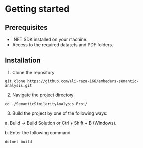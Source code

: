 # Getting started

## Prerequisites
- .NET SDK installed on your machine.
- Access to the required datasets and PDF folders.

## Installation
1. Clone the repository
```
git clone https://github.com/ali-raza-166/embeders-semantic-analysis.git
```
2. Navigate the project directory
```
cd ./SemanticSimilarityAnalysis.Proj/
```
3. Build the project by one of the following ways:
   
a. Build -> Build Solution or Ctrl + Shift + B (Windows).

b. Enter the following command.
```
dotnet build
```
